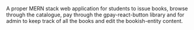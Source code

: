 A proper MERN stack web application for students to issue books, browse through the catalogue, pay through the gpay-react-button library and for admin to keep track of all the books and edit the bookish-entity content.
